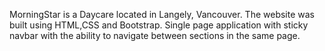 MorningStar is a Daycare located in Langely, Vancouver.
The website was built using HTML,CSS and Bootstrap.
Single page application with sticky navbar with the ability to navigate between sections in the same page.
